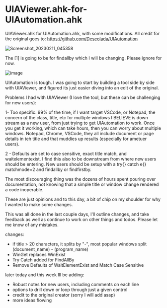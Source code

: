 # UIAViewer.ahk-for-UIAutomation.ahk

UIAViewer.ahk for UIAutomation.ahk, with some modifications. All credit for the original goes to: https://github.com/Descolada/UIAutomation



![Screenshot_20230211_045358](https://user-images.githubusercontent.com/98753696/218272236-10996a2c-593e-46b7-a1a6-7094cc9d4dc3.png)


The [1] is going to be for findallby which I will be changing. Please ignore for now. 

![image](https://user-images.githubusercontent.com/98753696/217550580-17a22ce3-a662-4223-bd87-1b96221e8971.png)


UIAutomation is tough. I was going to start by building a tool side by side with UIAViewer, and figured its just easier diving into an edit of the original.

Problems I had with UIAViewer (I love the tool, but these can be challenging for new users):

1- Too specific. 99% of the time, if I want target VSCode, or Notepad, the concern of the class, title, etc for multiple windows I BELIEVE is down stream as a new user, from just trying to get UIAutomation to work. Once you get it working, which can take hours, then you can worry about multiple windows. Notepad, Chrome, VSCode, they all include document or page details in teh title and that muddies up results (especially for ametuer users).

2 - Defaults are set to case sensitive, exact title match, and waitelementexist. I find this also to be downstream from where new users should be entering. New users should be setup with a try{} catch e{} matchmode=2 and findallby or findfirstby.

The most discouraging thing was the dozens of hours spent pouring over documentation, not knowing that a simple title or window change rendered a code inoperable.


These are just opinions and to this day, a bit of chip on my shoulder for why I wanted to make some changes.

This was all done in the last couple days, I'll outline changes, and take feedback as well as continue to work on other things and todos. Please let me know of any mistakes.


changes:
- if title > 20 characters, it splits by "-", most popular windows split (document_name) - (program_name)
- WinGet replaces WinExist
- Try Catch added for FindAllBy
- Remove Defaults of WaitElementExist and Match Case Sensitive

later today and this week Ill be adding:
- Robust notes for new users, including comments on each line
- options to drill down or loop through just a given control
- credit to the original creator (sorry I will add asap)
- more ideas flowing

